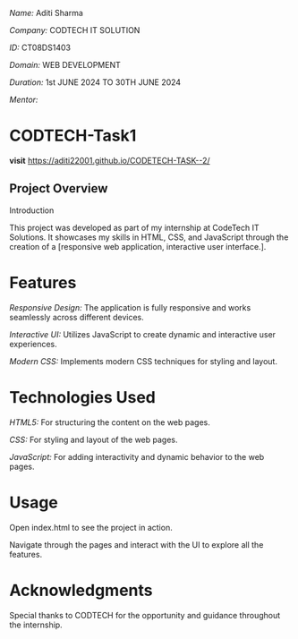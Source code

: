 *Name:* Aditi Sharma

*Company:* CODTECH IT SOLUTION 

*ID:* CT08DS1403

*Domain:* WEB DEVELOPMENT 

*Duration:* 1st JUNE 2024 TO 30TH JUNE 2024

*Mentor:* 

# CODTECH-Task1

**visit**  https://aditi22001.github.io/CODETECH-TASK--2/

## Project Overview ##
Introduction

This project was developed as part of my internship at CodeTech IT Solutions. It showcases my skills in HTML, CSS, and JavaScript through the creation of a [responsive web application, interactive user interface.].

# Features
*Responsive Design:* The application is fully responsive and works seamlessly across different devices.

*Interactive UI:* Utilizes JavaScript to create dynamic and interactive user experiences.

*Modern CSS:* Implements modern CSS techniques for styling and layout.

# Technologies Used
*HTML5:* For structuring the content on the web pages.

*CSS:* For styling and layout of the web pages.

*JavaScript:* For adding interactivity and dynamic behavior to the web pages.


# Usage
Open index.html to see the project in action.

Navigate through the pages and interact with the UI to explore all the features.
# Acknowledgments

Special thanks to CODTECH for the opportunity and guidance throughout the internship.
